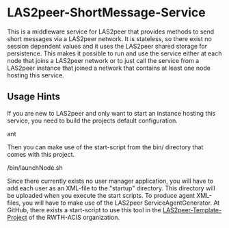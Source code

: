 LAS2peer-ShortMessage-Service
=============================

This is a middleware service for LAS2peer that provides methods to send short
messages via a LAS2peer network. It is stateless, so there exist no session
dependent values and it uses the LAS2peer shared storage for persistence.
This makes it possible to run and use the service either at each node that
joins a LAS2peer network or to just call the service from a LAS2peer instance
that joined a network that contains at least one node hosting this service.

Usage Hints
-------------------------------------

If you are new to LAS2peer and only want to start an instance
hosting this service, you need to build the projects default configuration.

  ant

Then you can make use of the start-script from the bin/ directory that comes
with this project.

  /bin/launchNode.sh

Since there currently exists no user manager application, you will have to
add each user as an XML-file to the "startup" directory. This directory will
be uploaded when you execute the start scripts. To produce agent XML-files,
you will have to make use of the LAS2peer ServiceAgentGenerator. At GitHub,
there exists a start-script to use this tool in the
[LAS2peer-Template-Project](https://github.com/rwth-acis/LAS2peer-Template-Project)
of the RWTH-ACIS organization.
